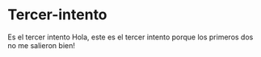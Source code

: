 # Tercer-intento
Es el tercer intento
Hola, este es el tercer intento porque los primeros dos no me salieron bien!
